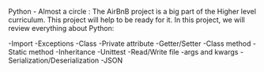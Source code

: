 Python - Almost a circle :
The AirBnB project is a big part of the Higher level curriculum. This project will help to be ready for it.
In this project, we will review everything about Python:

-Import
-Exceptions
-Class
-Private attribute
-Getter/Setter
-Class method
-Static method
-Inheritance
-Unittest
-Read/Write file
-args and kwargs
-Serialization/Deserialization
-JSON